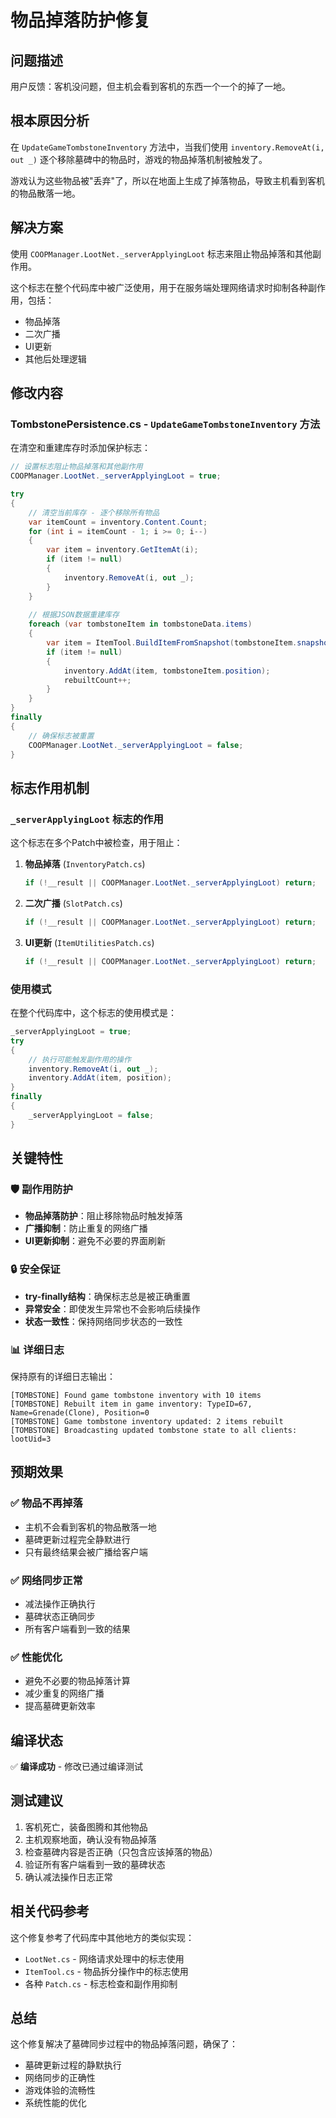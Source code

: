# 物品掉落防护修复

## 问题描述
用户反馈：客机没问题，但主机会看到客机的东西一个一个的掉了一地。

## 根本原因分析
在 `UpdateGameTombstoneInventory` 方法中，当我们使用 `inventory.RemoveAt(i, out _)` 逐个移除墓碑中的物品时，游戏的物品掉落机制被触发了。

游戏认为这些物品被"丢弃"了，所以在地面上生成了掉落物品，导致主机看到客机的物品散落一地。

## 解决方案
使用 `COOPManager.LootNet._serverApplyingLoot` 标志来阻止物品掉落和其他副作用。

这个标志在整个代码库中被广泛使用，用于在服务端处理网络请求时抑制各种副作用，包括：
- 物品掉落
- 二次广播
- UI更新
- 其他后处理逻辑

## 修改内容

### TombstonePersistence.cs - `UpdateGameTombstoneInventory` 方法

在清空和重建库存时添加保护标志：

```csharp
// 设置标志阻止物品掉落和其他副作用
COOPManager.LootNet._serverApplyingLoot = true;

try
{
    // 清空当前库存 - 逐个移除所有物品
    var itemCount = inventory.Content.Count;
    for (int i = itemCount - 1; i >= 0; i--)
    {
        var item = inventory.GetItemAt(i);
        if (item != null)
        {
            inventory.RemoveAt(i, out _);
        }
    }
    
    // 根据JSON数据重建库存
    foreach (var tombstoneItem in tombstoneData.items)
    {
        var item = ItemTool.BuildItemFromSnapshot(tombstoneItem.snapshot);
        if (item != null)
        {
            inventory.AddAt(item, tombstoneItem.position);
            rebuiltCount++;
        }
    }
}
finally
{
    // 确保标志被重置
    COOPManager.LootNet._serverApplyingLoot = false;
}
```

## 标志作用机制

### `_serverApplyingLoot` 标志的作用
这个标志在多个Patch中被检查，用于阻止：

1. **物品掉落** (`InventoryPatch.cs`)
   ```csharp
   if (!__result || COOPManager.LootNet._serverApplyingLoot) return;
   ```

2. **二次广播** (`SlotPatch.cs`)
   ```csharp
   if (!__result || COOPManager.LootNet._serverApplyingLoot) return;
   ```

3. **UI更新** (`ItemUtilitiesPatch.cs`)
   ```csharp
   if (!__result || COOPManager.LootNet._serverApplyingLoot) return;
   ```

### 使用模式
在整个代码库中，这个标志的使用模式是：
```csharp
_serverApplyingLoot = true;
try
{
    // 执行可能触发副作用的操作
    inventory.RemoveAt(i, out _);
    inventory.AddAt(item, position);
}
finally
{
    _serverApplyingLoot = false;
}
```

## 关键特性

### 🛡️ 副作用防护
- **物品掉落防护**：阻止移除物品时触发掉落
- **广播抑制**：防止重复的网络广播
- **UI更新抑制**：避免不必要的界面刷新

### 🔒 安全保证
- **try-finally结构**：确保标志总是被正确重置
- **异常安全**：即使发生异常也不会影响后续操作
- **状态一致性**：保持网络同步状态的一致性

### 📊 详细日志
保持原有的详细日志输出：
```
[TOMBSTONE] Found game tombstone inventory with 10 items
[TOMBSTONE] Rebuilt item in game inventory: TypeID=67, Name=Grenade(Clone), Position=0
[TOMBSTONE] Game tombstone inventory updated: 2 items rebuilt
[TOMBSTONE] Broadcasting updated tombstone state to all clients: lootUid=3
```

## 预期效果

### ✅ 物品不再掉落
- 主机不会看到客机的物品散落一地
- 墓碑更新过程完全静默进行
- 只有最终结果会被广播给客户端

### ✅ 网络同步正常
- 减法操作正确执行
- 墓碑状态正确同步
- 所有客户端看到一致的结果

### ✅ 性能优化
- 避免不必要的物品掉落计算
- 减少重复的网络广播
- 提高墓碑更新效率

## 编译状态
✅ **编译成功** - 修改已通过编译测试

## 测试建议
1. 客机死亡，装备图腾和其他物品
2. 主机观察地面，确认没有物品掉落
3. 检查墓碑内容是否正确（只包含应该掉落的物品）
4. 验证所有客户端看到一致的墓碑状态
5. 确认减法操作日志正常

## 相关代码参考
这个修复参考了代码库中其他地方的类似实现：
- `LootNet.cs` - 网络请求处理中的标志使用
- `ItemTool.cs` - 物品拆分操作中的标志使用
- 各种 `Patch.cs` - 标志检查和副作用抑制

## 总结
这个修复解决了墓碑同步过程中的物品掉落问题，确保了：
- 墓碑更新过程的静默执行
- 网络同步的正确性
- 游戏体验的流畅性
- 系统性能的优化